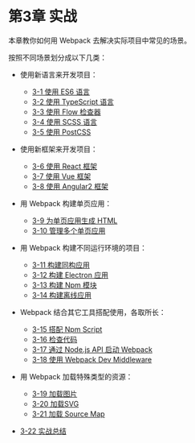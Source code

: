 # 第3章 实战
本章教你如何用 Webpack 去解决实际项目中常见的场景。

按照不同场景划分成以下几类：

- 使用新语言来开发项目：

  - [3-1 使用 ES6 语言](3-1使用ES6语言.md)
  - [3-2 使用 TypeScript 语言](3-2使用TypeScript语言.md)
  - [3-3 使用 Flow 检查器](3-3使用Flow检查器.md)
  - [3-4 使用 SCSS 语言](3-4使用SCSS语言.md)
  - [3-5 使用 PostCSS](3-5使用PostCSS.md)
  
- 使用新框架来开发项目：

  - [3-6 使用 React 框架](3-6使用React框架.md)
  - [3-7 使用 Vue 框架](3-7使用Vue框架.md)
  - [3-8 使用 Angular2 框架](3-8使用Angular2框架.md)
  
- 用 Webpack 构建单页应用：

  - [3-9 为单页应用生成 HTML](3-9为单页应用生成HTML.md)
  - [3-10 管理多个单页应用](3-10管理多个单页应用.md)
  
- 用 Webpack 构建不同运行环境的项目：

  - [3-11 构建同构应用](3-11构建同构应用.md)
  - [3-12 构建 Electron 应用](3-12构建Electron应用.md)
  - [3-13 构建 Npm 模块](3-13构建Npm模块.md)
  - [3-14 构建离线应用](3-14构建离线应用.md)
  
- Webpack 结合其它工具搭配使用，各取所长：
  - [3-15 搭配 Npm Script](3-15搭配NpmScript.md)
  - [3-16 检查代码](3-16检查代码.md)
  - [3-17 通过 Node.js API 启动 Webpack](3-17通过Node.jsAPI启动Webpack.md)
  - [3-18 使用 Webpack Dev Middleware](3-18使用WebpackDevMiddleware.md)
  
- 用 Webpack 加载特殊类型的资源：
  - [3-19 加载图片](3-19加载图片.md)  
  - [3-20 加载SVG](3-20加载SVG.md)
  - [3-21 加载 Source Map](3-21加载SourceMap.md)
  
- [3-22 实战总结](3-22实战总结.md)
  
